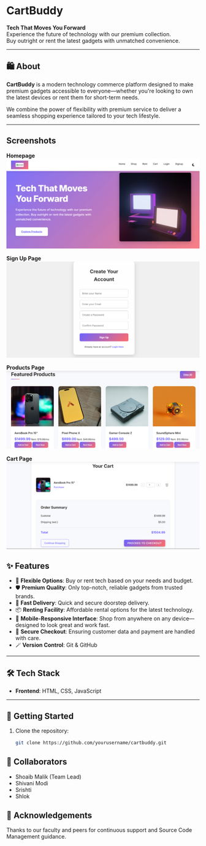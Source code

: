 # CartBuddy

**Tech That Moves You Forward**  
Experience the future of technology with our premium collection.  
Buy outright or rent the latest gadgets with unmatched convenience.

---

## 🛍️ About

**CartBuddy** is a modern technology commerce platform designed to make premium gadgets accessible to everyone—whether you're looking to own the latest devices or rent them for short-term needs.

We combine the power of flexibility with premium service to deliver a seamless shopping experience tailored to your tech lifestyle.

---

## Screenshots
**Homepage**
![image](pic1.png)

**Sign Up Page**
![image](pic2.png)

**Products Page**
![image](pic3.png)

**Cart Page**
![image](pic4.png)


## ✨ Features

- 🔄 **Flexible Options**: Buy or rent tech based on your needs and budget.
- 🛡️ **Premium Quality**: Only top-notch, reliable gadgets from trusted brands.
- 🚚 **Fast Delivery**: Quick and secure doorstep delivery.
- 📦 **Renting Facility**: Affordable rental options for the latest technology.
- 📱 **Mobile-Responsive Interface**: Shop from anywhere on any device—designed to look great and work fast.
- 🔐 **Secure Checkout**: Ensuring customer data and payment are handled with care.
- 🪄 **Version Control**: Git & GitHub

---

## 🛠️ Tech Stack

- **Frontend**: HTML, CSS, JavaScript

---

## 🚀 Getting Started

1. Clone the repository:
   ```bash
   git clone https://github.com/yourusername/cartbuddy.git

## 👥 Collaborators
- Shoaib Malik (Team Lead)
- Shivani Modi
- Srishti
- Shlok


## 🙏 Acknowledgements
Thanks to our faculty and peers for continuous support and Source Code Management guidance.